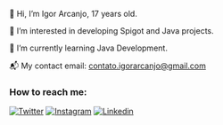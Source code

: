 👋 Hi, I’m Igor Arcanjo, 17 years old.


👀 I’m interested in developing Spigot and Java projects.


🌱 I’m currently learning Java Development.


📬 My contact email: contato.igorarcanjo@gmail.com


### How to reach me:
[![Twitter](https://img.shields.io/badge/Twitter-1DA1F2?style=for-the-badge&logo=twitter&logoColor=white)](https://twitter.com/igoorarcanjo)
[![Instagram](https://img.shields.io/badge/INSTAGRAM-E1306C?style=for-the-badge&logo=instagram&logoColor=white)](https://instagram.com/igoorarcanjo)
[![Linkedin](https://img.shields.io/badge/LINKEDIN-0e76a8?style=for-the-badge&logo=linkedin&logoColor=white)](https://www.linkedin.com/in/igor-arcanjo-50b108202/)
